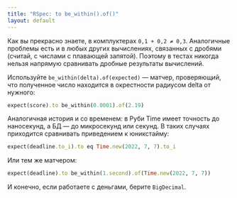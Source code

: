 ```yaml
---
title: "RSpec: to be_within().of()"
layout: default
---
```


Как вы прекрасно знаете, в комплуктерах `0,1 + 0,2 ≠ 0,3`. Аналогичные проблемы есть и в любых других вычислениях, связанных с дробями (считай, с числами с плавающей запятой). Поэтому в тестах никогда нельзя напрямую сравнивать дробные результаты вычислений.

Используйте `be_within(delta).of(expected)` — матчер, проверяющий, что полученное число находится в окрестности радиусом delta от нужного:
```ruby
expect(score).to be_within(0.0001).of(2.19)
```

Аналогичная история и со временем: в Руби Time имеет точность до наносекунд, а БД — до микросекунд или секунд. В таких случаях приходится сравнивать приведением к юникстайму:
```ruby
expect(deadline.to_i).to eq Time.new(2022, 7, 7).to_i
```

Или тем же матчером:
```ruby
expect(deadline).to be_within(1.second).of(Time.new(2022, 7, 7))
```

И конечно, если работаете с деньгами, берите `BigDecimal`.
